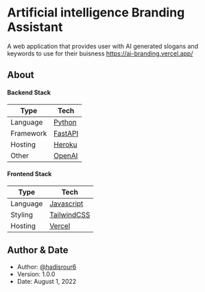 # Artificial intelligence Branding Assistant  
A web application that provides user with AI generated slogans and keywords to use for their buisness 
https://ai-branding.vercel.app/

## About  

#### Backend Stack

| Type      | Tech                                                         |
| --------- | ------------------------------------------------------------ |
| Language  | [Python](https://www.python.org/)                            |
| Framework | [FastAPI](https://fastapi.tiangolo.com/)                     |
| Hosting   | [Heroku](https://www.heroku.com/)                            |
| Other     | [OpenAI](https://openai.com/)                                |

#### Frontend Stack

| Type      | Tech                                                         |
| --------- | ------------------------------------------------------------ |
| Language  | [Javascript](https://www.typescriptlang.org/)                |
| Styling   | [TailwindCSS](https://tailwindcss.com/)                      |
| Hosting   | [Vercel](https://vercel.com)                                 |


## Author & Date 
- Author: [@hadisrour6](https://www.github.com/hadisrour6)
- Version: 1.0.0 
- Date: August 1, 2022 




